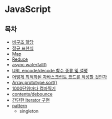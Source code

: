 # JavaScript

## 목차

- [비구조 할당](contents/%EB%B9%84%EA%B5%AC%EC%A1%B0%20%ED%95%A0%EB%8B%B9.md)
- [정규 표현식](contents/%EC%A0%95%EA%B7%9C%20%ED%91%9C%ED%98%84%EC%8B%9D.md)
- [Map](contents/map.md)
- [Reduce](contents/reduce.md)
- [async waterfall()](contents/async-waterfall.md)
- [URL encode/decode 함수 종류 및 설명](contents/url-encode-decode.md)
- [어떻게 최적화된 자바스크립트 코드를 작성할 것인가](contents/how-to-write-js-as-well.md)
- [Array.prototype.sort()](contents/Array.prototype.sort().md)
- [1000단위마다 컴마찍기](contents/1000%EB%8B%A8%EC%9C%84%EB%A7%88%EB%8B%A4%20%EC%BB%B4%EB%A7%88%EC%B0%8D%EA%B8%B0.md)
- [contents/debounce](contents/debounce.md)
- [간단한 Iterator 구현](contents/간단한%20Iterator%20구현.md)
- [pattern](contents/pattern/pattern.md)
	- singleton